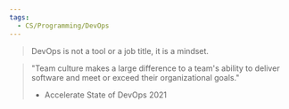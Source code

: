 ```yaml
---
tags:
  - CS/Programming/DevOps
---
```


>DevOps is not a tool or a job title, it is a mindset.


>"Team culture makes a large difference to a team's ability to deliver software and meet or exceed their organizational goals."
>- Accelerate State of DevOps 2021

